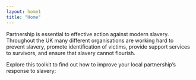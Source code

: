 ```yaml
---
layout: home1
title: "Home"
---
```


<span class="hilight">Partnership is essential to effective action against modern slavery.</span> Throughout the UK many different organisations are working hard to prevent slavery, promote identification of victims, provide support services to survivors, and ensure that slavery cannot flourish.

Explore this toolkit to find out how to improve your local partnership’s response to slavery:
